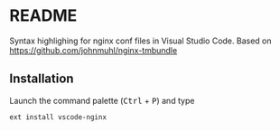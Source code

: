 # README
Syntax highlighing for nginx conf files in Visual Studio Code. Based on https://github.com/johnmuhl/nginx-tmbundle

## Installation
Launch the command palette (<kbd>Ctrl</kbd> + <kbd>P</kbd>) and type

    ext install vscode-nginx
